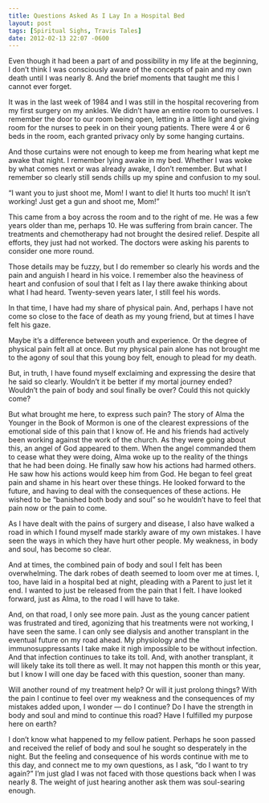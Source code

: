 ```yaml
---
title: Questions Asked As I Lay In a Hospital Bed
layout: post
tags: [Spiritual Sighs, Travis Tales]
date: 2012-02-13 22:07 -0600
---
```

Even though it had been a part of and possibility in my life at the beginning, I don’t think I was consciously aware of the concepts of pain and my own death until I was nearly 8. And the brief moments that taught me this I cannot ever forget.

It was in the last week of 1984 and I was still in the hospital recovering from my first surgery on my ankles. We didn’t have an entire room to ourselves. I remember the door to our room being open, letting in a little light and giving room for the nurses to peek in on their young patients. There were 4 or 6 beds in the room, each granted privacy only by some hanging curtains.

And those curtains were not enough to keep me from hearing what kept me awake that night. I remember lying awake in my bed. Whether I was woke by what comes next or was already awake, I don’t remember. But what I remember so clearly still sends chills up my spine and confusion to my soul.

“I want you to just shoot me, Mom! I want to die! It hurts too much! It isn’t working! Just get a gun and shoot me, Mom!”

This came from a boy across the room and to the right of me. He was a few years older than me, perhaps 10. He was suffering from brain cancer. The treatments and chemotherapy had not brought the desired relief. Despite all efforts, they just had not worked. The doctors were asking his parents to consider one more round.

Those details may be fuzzy, but I do remember so clearly his words and the pain and anguish I heard in his voice. I remember also the heaviness of heart and confusion of soul that I felt as I lay there awake thinking about what I had heard. Twenty-seven years later, I still feel his words.

In that time, I have had my share of physical pain. And, perhaps I have not come so close to the face of death as my young friend, but at times I have felt his gaze.

Maybe it’s a difference between youth and experience. Or the degree of physical pain felt all at once. But my physical pain alone has not brought me to the agony of soul that this young boy felt, enough to plead for my death.

But, in truth, I have found myself exclaiming and expressing the desire that he said so clearly. Wouldn’t it be better if my mortal journey ended? Wouldn’t the pain of body and soul finally be over? Could this not quickly come?

But what brought me here, to express such pain? The story of Alma the Younger in the Book of Mormon is one of the clearest expressions of the emotional side of this pain that I know of. He and his friends had actively been working against the work of the church. As they were going about this, an angel of God appeared to them. When the angel commanded them to cease what they were doing, Alma woke up to the reality of the things that he had been doing. He finally saw how his actions had harmed others. He saw how his actions would keep him from God. He began to feel great pain and shame in his heart over these things. He looked forward to the future, and having to deal with the consequences of these actions. He wished to be “banished both body and soul” so he wouldn’t have to feel that pain now or the pain to come.

As I have dealt with the pains of surgery and disease, I also have walked a road in which I found myself made starkly aware of my own mistakes. I have seen the ways in which they have hurt other people. My weakness, in body and soul, has become so clear.

And at times, the combined pain of body and soul I felt has been overwhelming. The dark robes of death seemed to loom over me at times. I, too, have laid in a hospital bed at night, pleading with a Parent to just let it end. I wanted to just be released from the pain that I felt. I have looked forward, just as Alma, to the road I will have to take.

And, on that road, I only see more pain. Just as the young cancer patient was frustrated and tired, agonizing that his treatments were not working, I have seen the same. I can only see dialysis and another transplant in the eventual future on my road ahead. My physiology and the immunosuppressants I take make it nigh impossible to be without infection. And that infection continues to take its toll. And, with another transplant, it will likely take its toll there as well. It may not happen this month or this year, but I know I will one day be faced with this question, sooner than many.

Will another round of my treatment help? Or will it just prolong things? With the pain I continue to feel over my weakness and the consequences of my mistakes added upon, I wonder — do I continue? Do I have the strength in body and soul and mind to continue this road? Have I fulfilled my purpose here on earth?

I don’t know what happened to my fellow patient. Perhaps he soon passed and received the relief of body and soul he sought so desperately in the night. But the feeling and consequence of his words continue with me to this day, and connect me to my own questions, as I ask, “do I want to try again?” I’m just glad I was not faced with those questions back when I was nearly 8. The weight of just hearing another ask them was soul-searing enough.
